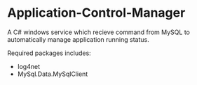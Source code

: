 # Application-Control-Manager

A C# windows service which recieve command from MySQL to automatically manage application running status.

Required packages includes:

- log4net
- MySql.Data.MySqlClient
